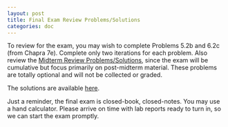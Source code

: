 ```yaml
---
layout: post
title: Final Exam Review Problems/Solutions
categories: doc
---
```


To review for the exam, you may wish to complete Problems 5.2b and 6.2c (from Chapra 7e).
Complete only two iterations for each problem.
Also review the [Midterm Review Problems/Solutions](https://pdgessler.github.io/me300-f16/doc/2016/10/12/midterm-review.html),
since the exam will be cumulative but focus primarily on post-midterm material.
These problems are totally optional and will not be collected or graded.

The solutions are available [here](https://dl.dropboxusercontent.com/u/10724484/me300/FinalReview-Solution.pdf).

Just a reminder, the final exam is closed-book, closed-notes. You may use a hand calculator.
Please arrive on time with lab reports ready to turn in, so we can start the exam promptly.
